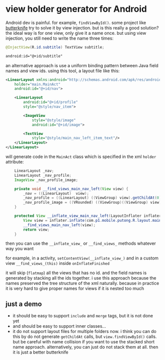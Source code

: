 # view holder generator for Android


Android dev is painful. for example, `findViewById()`. some project like [butterknife](http://jakewharton.github.io/butterknife/) try to solve it by view injection. but is this really a good solution? the ideal way is for one view, only give it a name once. but using view injection, you still need to write the name three times:

```java
@InjectView(R.id.subtitle) TextView subtitle;
```

```xml
android:id="@+id/subtitle"
```

an alternative approach is use a uniform binding pattern between Java field names and view ids. using this tool, a layout file like this:

```xml
<LinearLayout xmlns:android="http://schemas.android.com/apk/res/android"
    holder="main.MainAct"
    android:id="@+id/nav">

    <LinearLayout
        android:id="@+id/profile"
        style="@style/nav_item">

        <ImageView
            style="@style/image"
            android:id="@+id/image">

        <TextView
            style="@style/main_nav_left_item_text"/>
    </LinearLayout>
</LinearLayout>
```

will generate code in the `MainAct` class which is specified in the xml `holder` attribute:

```Java
    LinearLayout _nav;
    LinearLayout _nav_profile;
    ImageView _nav_profile_image;

    private void __find_views_main_nav_left(View view) {
        _nav = ((LinearLayout)  view);
        _nav_profile = ((LinearLayout) ((ViewGroup) view).getChildAt(0));
        _nav_profile_image = ((VRounded) ((ViewGroup)((ViewGroup) view).getChildAt(0)).getChildAt(0));
    }

    protected View __inflate_view_main_nav_left(LayoutInflater inflater, ViewGroup parent) {
        View view = inflater.inflate(com.p1.mobile.putong.R.layout.main_nav_left, parent, false);
        __find_views_main_nav_left(view);
        return view;
    }
   ```

then you can use the `__inflate_view_` or `__find_views_` methods whatever way you want

for example, in a activity, `setContentView(__inflate_view_)` and in a custom view `__find_views_(this)` inside `onInflateFinished`

it will skip (`flatmap`) all the views that has no id. and the field names is generated by stacking all the ids together. i use this approach because the names preserved the tree structure of the xml naturally. because in practice it is very hard to give proper names for views if it is nested too much


## just a demo

* it should be easy to support `include` and `merge` tags, but it is not done yet
* and should be easy to support inner classes...
* it do not support layout files for multiple folders now. i think you can do this by do not generate `getChildAt` calls, but `view.findViewById()` calls. but be careful with name collision if you want to use the stacked short name approach. alternatively, you can just do not stack them at all. then it is just a better butterknife


